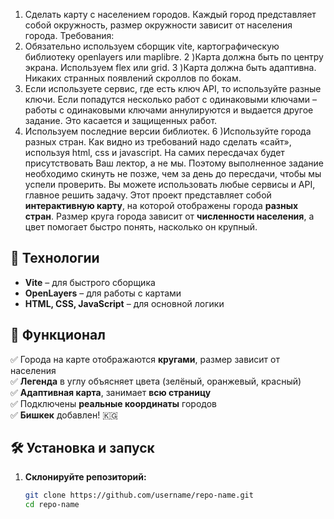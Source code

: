 1)  Сделать карту с населением городов. Каждый город представляет собой окружность, размер окружности зависит от населения города. 
Требования:
 1) Обязательно используем сборщик vite, картографическую библиотеку openlayers или maplibre. 
 2 )Карта должна быть по центру экрана. Используем flex или grid.
 3 )Карта должна быть адаптивна. Никаких странных появлений скроллов по бокам. 
 4) Если используете сервис, где есть ключ API, то используйте разные ключи. Если попадутся несколько работ с одинаковыми ключами – работы с одинаковыми ключами аннулируются и выдается другое задание. Это касается и защищенных работ. 
 5) Используем последние версии библиотек. 
 6 )Используйте города разных стран. 
Как видно из требований надо сделать «сайт», используя html, css и javascript. На самих пересдачах будет присутствовать Ваш лектор, а не мы. Поэтому выполненное задание необходимо скинуть не позже, чем за день до пересдачи, чтобы мы успели проверить. 
Вы можете использовать любые сервисы и API, главное решить задачу.
Этот проект представляет собой **интерактивную карту**, на которой отображены города **разных стран**. Размер круга города зависит от **численности населения**, а цвет помогает быстро понять, насколько он крупный.  

## 🚀 Технологии  
- **Vite** – для быстрого сборщика  
- **OpenLayers** – для работы с картами  
- **HTML, CSS, JavaScript** – для основной логики  

## 📌 Функционал  
✅ Города на карте отображаются **кругами**, размер зависит от населения  
✅ **Легенда** в углу объясняет цвета (зелёный, оранжевый, красный)  
✅ **Адаптивная карта**, занимает **всю страницу**  
✅ Подключены **реальные координаты** городов  
✅ **Бишкек** добавлен! 🇰🇬  

## 🛠 Установка и запуск  
1. **Склонируйте репозиторий:**  
   ```sh
   git clone https://github.com/username/repo-name.git
   cd repo-name
